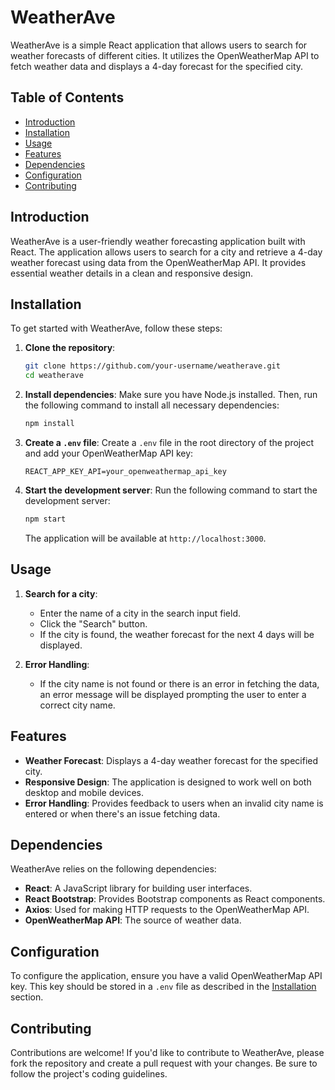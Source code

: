 # WeatherAve

WeatherAve is a simple React application that allows users to search for weather forecasts of different cities. It utilizes the OpenWeatherMap API to fetch weather data and displays a 4-day forecast for the specified city.

## Table of Contents

- [Introduction](#introduction)
- [Installation](#installation)
- [Usage](#usage)
- [Features](#features)
- [Dependencies](#dependencies)
- [Configuration](#configuration)
- [Contributing](#contributing)


## Introduction

WeatherAve is a user-friendly weather forecasting application built with React. The application allows users to search for a city and retrieve a 4-day weather forecast using data from the OpenWeatherMap API. It provides essential weather details in a clean and responsive design.

## Installation

To get started with WeatherAve, follow these steps:

1. **Clone the repository**:
    ```bash
    git clone https://github.com/your-username/weatherave.git
    cd weatherave
    ```

2. **Install dependencies**:
    Make sure you have Node.js installed. Then, run the following command to install all necessary dependencies:
    ```bash
    npm install
    ```

3. **Create a `.env` file**:
    Create a `.env` file in the root directory of the project and add your OpenWeatherMap API key:
    ```
    REACT_APP_KEY_API=your_openweathermap_api_key
    ```

4. **Start the development server**:
    Run the following command to start the development server:
    ```bash
    npm start
    ```

    The application will be available at `http://localhost:3000`.

## Usage

1. **Search for a city**:
    - Enter the name of a city in the search input field.
    - Click the "Search" button.
    - If the city is found, the weather forecast for the next 4 days will be displayed.

2. **Error Handling**:
    - If the city name is not found or there is an error in fetching the data, an error message will be displayed prompting the user to enter a correct city name.

## Features

- **Weather Forecast**: Displays a 4-day weather forecast for the specified city.
- **Responsive Design**: The application is designed to work well on both desktop and mobile devices.
- **Error Handling**: Provides feedback to users when an invalid city name is entered or when there's an issue fetching data.

## Dependencies

WeatherAve relies on the following dependencies:

- **React**: A JavaScript library for building user interfaces.
- **React Bootstrap**: Provides Bootstrap components as React components.
- **Axios**: Used for making HTTP requests to the OpenWeatherMap API.
- **OpenWeatherMap API**: The source of weather data.

## Configuration

To configure the application, ensure you have a valid OpenWeatherMap API key. This key should be stored in a `.env` file as described in the [Installation](#installation) section.

## Contributing

Contributions are welcome! If you'd like to contribute to WeatherAve, please fork the repository and create a pull request with your changes. Be sure to follow the project's coding guidelines.